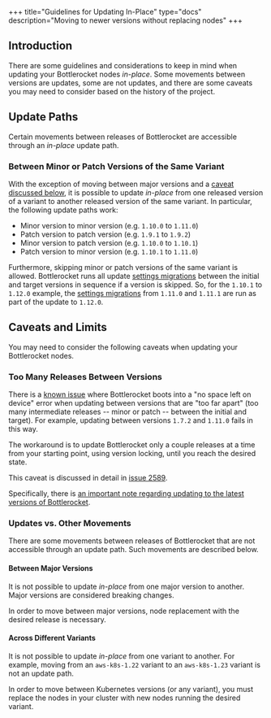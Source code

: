 +++
title="Guidelines for Updating In-Place"
type="docs"
description="Moving to newer versions without replacing nodes"
+++

## Introduction

There are some guidelines and considerations to keep in mind when updating your Bottlerocket nodes _in-place_.
Some movements between versions are updates, some are not updates, and there are some caveats you may need to consider based on the history of the project.

## Update Paths

Certain movements between releases of Bottlerocket are accessible through an _in-place_ update path.

### Between Minor or Patch Versions of the Same Variant

With the exception of moving between major versions and a [caveat discussed below](#too-many-releases-between-versions), it is possible to update _in-place_ from one released version of a variant to another released version of the same variant.
In particular, the following update paths work:

- Minor version to minor version (e.g. `1.10.0` to `1.11.0`)
- Patch version to patch version (e.g. `1.9.1` to `1.9.2`)
- Minor version to patch version (e.g. `1.10.0` to `1.10.1`)
- Patch version to minor version (e.g. `1.10.1` to `1.11.0`)

Furthermore, skipping minor or patch versions of the same variant is allowed.
Bottlerocket runs all update [settings migrations](https://github.com/bottlerocket-os/bottlerocket/tree/develop/sources/api/migration#data-store-migration) between the initial and target versions in sequence if a version is skipped.
So, for the `1.10.1` to `1.12.0` example, the [settings migrations](https://github.com/bottlerocket-os/bottlerocket/tree/develop/sources/api/migration#data-store-migration) from `1.11.0` and `1.11.1` are run as part of the update to `1.12.0`.

## Caveats and Limits

You may need to consider the following caveats when updating your Bottlerocket nodes.

### Too Many Releases Between Versions

There is a [known issue](https://github.com/bottlerocket-os/bottlerocket/issues/2589) where Bottlerocket boots into a "no space left on device" error when updating between versions that are "too far apart" (too many intermediate releases -- minor or patch -- between the initial and target).
For example, updating between versions `1.7.2` and `1.11.0` fails in this way.

The workaround is to update Bottlerocket only a couple releases at a time from your starting point, using version locking, until you reach the desired state.

This caveat is discussed in detail in [issue 2589](https://github.com/bottlerocket-os/bottlerocket/issues/2589).

Specifically, there is [an important note regarding updating to the latest versions of Bottlerocket](https://github.com/bottlerocket-os/bottlerocket/issues/2589#issuecomment-1344941291).

### Updates vs. Other Movements

There are some movements between releases of Bottlerocket that are not accessible through an update path.
Such movements are described below.

#### Between Major Versions

It is not possible to update _in-place_ from one major version to another.
Major versions are considered breaking changes.

In order to move between major versions, node replacement with the desired release is necessary.

#### Across Different Variants

It is not possible to update _in-place_ from one variant to another.
For example, moving from an `aws-k8s-1.22` variant to an `aws-k8s-1.23` variant is not an update path.

In order to move between Kubernetes versions (or any variant), you must replace the nodes in your cluster with new nodes running the desired variant.
